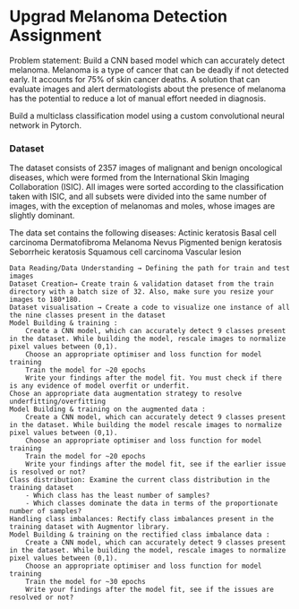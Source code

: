 # Upgrad Melanoma Detection Assignment

Problem statement: Build a CNN based model which can accurately detect melanoma. Melanoma is a type of cancer that can be deadly if not detected early. It accounts for 75% of skin cancer deaths. A solution that can evaluate images and alert dermatologists about the presence of melanoma has the potential to reduce a lot of manual effort needed in diagnosis.

Build a multiclass classification model using a custom convolutional neural network in Pytorch. 


### Dataset

The dataset consists of 2357 images of malignant and benign oncological diseases, which were formed from the International Skin Imaging Collaboration (ISIC). All images were sorted according to the classification taken with ISIC, and all subsets were divided into the same number of images, with the exception of melanomas and moles, whose images are slightly dominant.

The data set contains the following diseases:
    Actinic keratosis
    Basal cell carcinoma
    Dermatofibroma
    Melanoma
    Nevus
    Pigmented benign keratosis
    Seborrheic keratosis
    Squamous cell carcinoma
    Vascular lesion

    Data Reading/Data Understanding → Defining the path for train and test images 
    Dataset Creation→ Create train & validation dataset from the train directory with a batch size of 32. Also, make sure you resize your images to 180*180.
    Dataset visualisation → Create a code to visualize one instance of all the nine classes present in the dataset 
    Model Building & training : 
        Create a CNN model, which can accurately detect 9 classes present in the dataset. While building the model, rescale images to normalize pixel values between (0,1).
        Choose an appropriate optimiser and loss function for model training
        Train the model for ~20 epochs
        Write your findings after the model fit. You must check if there is any evidence of model overfit or underfit.
    Chose an appropriate data augmentation strategy to resolve underfitting/overfitting 
    Model Building & training on the augmented data :
        Create a CNN model, which can accurately detect 9 classes present in the dataset. While building the model rescale images to normalize pixel values between (0,1).
        Choose an appropriate optimiser and loss function for model training
        Train the model for ~20 epochs
        Write your findings after the model fit, see if the earlier issue is resolved or not?
    Class distribution: Examine the current class distribution in the training dataset 
        - Which class has the least number of samples?
        - Which classes dominate the data in terms of the proportionate number of samples?
    Handling class imbalances: Rectify class imbalances present in the training dataset with Augmentor library.
    Model Building & training on the rectified class imbalance data :
        Create a CNN model, which can accurately detect 9 classes present in the dataset. While building the model, rescale images to normalize pixel values between (0,1).
        Choose an appropriate optimiser and loss function for model training
        Train the model for ~30 epochs
        Write your findings after the model fit, see if the issues are resolved or not?
